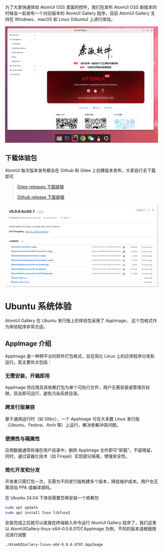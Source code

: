为了大家快速体验 AtomUI OSS 里面的控件，我们在发布 AtomUI OSS 新版本的时候会一起发布一个对应版本的 AtomUI Gallery 程序。目前 AtomUI Gallery 支持在 Windows、macOS 和 Linux (Ubuntu) 上进行体验。

![AtomUI Gallery](./images/atomui-gallery.png)

## 下载体验包

AtomUI 每次版本发布都会在 Github 和 Gitee 上创建版本发布，大家自行去下载即可

> [Gitee releases 下载链接](https://gitee.com/chinware/atomui/releases)
> 
> [Github release 下载链接](https://github.com/chinware/AtomUI/releases)

![AtomUI Gallery](./images/github-releases.png)

# Ubuntu 系统体验

AtomUI Gallery 在 Ubuntu 发行版上的体验包采用了 AppImage， 这个包格式作为体验程序非常合适。

## AppImage 介绍
AppImage 是一种跨平台的软件打包格式，旨在简化 Linux 上的应用程序分发和运行。其主要优点包括： 

### 无需安装，开箱即用
AppImage 将应用及其依赖打包为单个可执行文件，用户无需安装或管理员权限，双击即可运行，避免污染系统目录。

### 跨发行版兼容
基于通用运行时（如 Glibc），一个 AppImage 可在大多数 Linux 发行版（Ubuntu、Fedora、Arch 等）上运行，解决依赖冲突问题。

### 便携性与隔离性
应用数据通常存储在用户目录中，删除 AppImage 文件即可“卸载”，不留残留。同时，通过容器化技术（如 Firejail）实现部分隔离，增强安全性。

### 简化开发和分发
开发者只需打包一次，无需为不同发行版构建多个版本，降低维护成本。用户也无需添加 PPA 或编译源码。

在 Ubuntu 24.04 下体验需要您再安装一个依赖包

```bash
sudo apt update
sudo apt install fuse libfuse2
```

安装完成之后就可以直接在终端输入命令运行 AtomUI Gallery 程序了，我们这里以 AtomUIGallery-linux-x64-0.0.6.0707.AppImage 为例，不同的版本请根据情况进行调整

```bash
./AtomUIGallery-linux-x64-0.0.6.0707.AppImage
```

